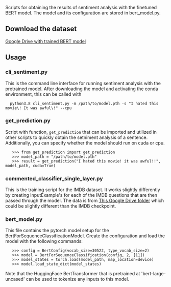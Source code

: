 Scripts for obtaining the results of sentiment analysis with the finetuned BERT model.  The model and its configuration are stored in bert_model.py.

## Download the dataset
[Google Drive with trained BERT model](https://drive.google.com/file/d/1R_7SVjETSHs74ff2ita7PrahcFbM1gZa/view?usp=sharing)

## Usage

### cli_sentiment.py
This is the command line interface for running sentiment analysis with the pretrained model.
After downloading the model and activating the conda environment, this can be called with

      python3.8 cli_sentiment.py -m /path/to/model.pth -s "I hated this movie\! It was awful\!" --cpu

### get_prediction.py
Script with function, `get_prediction` that can be imported and utilized in other scripts to quickly obtain the setniment analysis of a sentence.
Additionally, you can specify whether the model should run on cuda or cpu.

       >>> from get_prediction import get_prediction
       >>> model_path = "/path/to/model.pth"
       >>> result = get_prediction("I hated this movie! it was awful!!", model_path, cuda=True)

### commented_classifier_single_layer.py
This is the training script for the IMDB dataset.  It works slightly differently by creating InputExample's for each of the IMDB questions that are then passed through the model.
The data is from [This Google Drive folder](https://drive.google.com/drive/folders/1CUBHa8Ct_G13bTcKlMiKg2cRNnuBECs5) which could be slightly different than the IMDB checkpoint.

### bert_model.py
This file contains the pytorch model setup for the BertForSequenceClassificationModel.
Create the configuration and load the model with the following commands:

       >>> config = BertConfig(vocab_size=30522, type_vocab_size=2)
       >>> model = BertForSequenceClassification(config, 2, [11])
       >>> model_states = torch.load(model_path, map_location=device)
       >>> model.load_state_dict(model_states)

Note that the HuggingFace BertTransformer that is pretrained at 'bert-large-uncased' can be used to tokenize any inputs to this model.